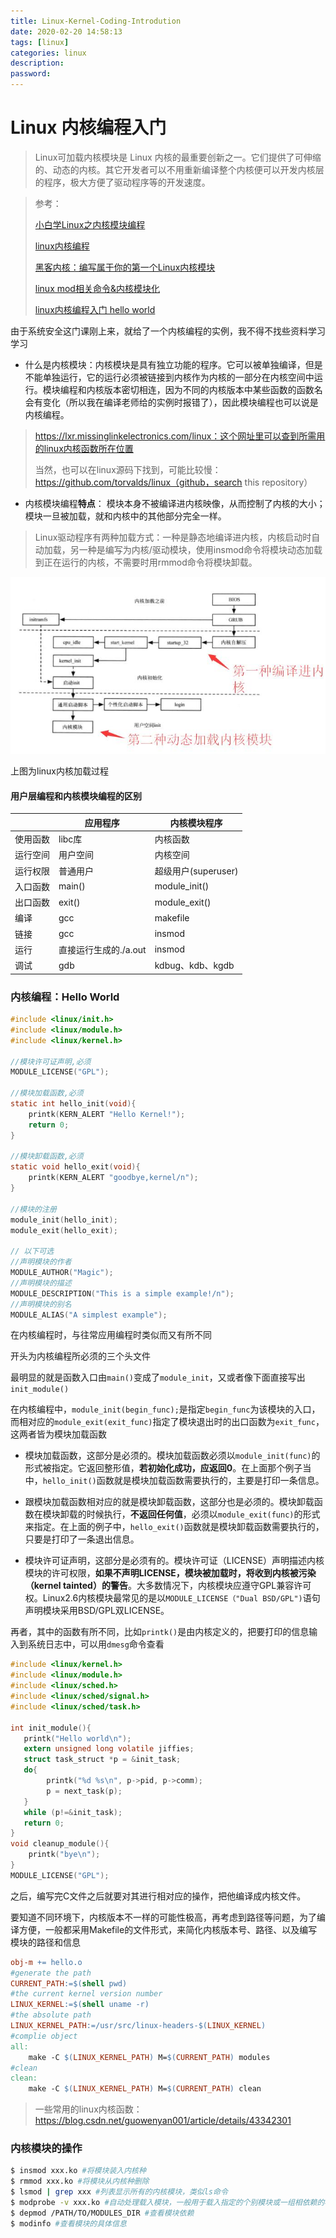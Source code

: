 ```yaml
---
title: Linux-Kernel-Coding-Introdution
date: 2020-02-20 14:58:13
tags: [linux]
categories: linux
description:
password:
---
```




















# Linux 内核编程入门



> Linux可加载内核模块是 Linux 内核的最重要创新之一。它们提供了可伸缩的、动态的内核。其它开发者可以不用重新编译整个内核便可以开发内核层的程序，极大方便了驱动程序等的开发速度。





> 参考：
>
> [小白学Linux之内核模块编程](https://blog.csdn.net/tigerjibo/article/details/6010997)
>
> [linux内核编程](https://blog.csdn.net/qq_15437667/article/details/69490325)
>
> [黑客内核：编写属于你的第一个Linux内核模块](https://linux.cn/article-3251-1.html)
>
> [linux mod相关命令&内核模块化](https://www.cnblogs.com/MYSQLZOUQI/p/5318809.html)
>
> [linux内核编程入门 hello world](https://www.cnblogs.com/bitor/p/9608725.html)
>
> 





由于系统安全这门课刚上来，就给了一个内核编程的实例，我不得不找些资料学习学习



* 什么是内核模块：内核模块是具有独立功能的程序。它可以被单独编译，但是不能单独运行，它的运行必须被链接到内核作为内核的一部分在内核空间中运行。模块编程和内核版本密切相连，因为不同的内核版本中某些函数的函数名会有变化（所以我在编译老师给的实例时报错了），因此模块编程也可以说是内核编程。



> https://lxr.missinglinkelectronics.com/linux：这个网址里可以查到所需用的linux内核函数所在位置
>
> 当然，也可以在linux源码下找到，可能比较慢：https://github.com/torvalds/linux（github，search this repository）
>
> 





* 内核模块编程**特点**： 模块本身不被编译进内核映像，从而控制了内核的大小；模块一旦被加载，就和内核中的其他部分完全一样。





> Linux驱动程序有两种加载方式：一种是静态地编译进内核，内核启动时自动加载，另一种是编写为内核/驱动模块，使用insmod命令将模块动态加载到正在运行的内核，不需要时用rmmod命令将模块卸载。

![](Linux-Kernel-Coding-Introdution/1.jpg)

上图为linux内核加载过程







#### 用户层编程和内核模块编程的区别



|          | 应用程序              | 内核模块程序        |
| -------- | --------------------- | ------------------- |
| 使用函数 | libc库                | 内核函数            |
| 运行空间 | 用户空间              | 内核空间            |
| 运行权限 | 普通用户              | 超级用户(superuser) |
| 入口函数 | main()                | module_init()       |
| 出口函数 | exit()                | module_exit()       |
| 编译     | gcc                   | makefile            |
| 链接     | gcc                   | insmod              |
| 运行     | 直接运行生成的./a.out | insmod              |
| 调试     | gdb                   | kdbug、kdb、kgdb    |





### 内核编程：Hello World



```c
#include <linux/init.h>
#include <linux/module.h>
#include <linux/kernel.h>

//模块许可证声明,必须
MODULE_LICENSE("GPL");

//模块加载函数,必须
static int hello_init(void){
    printk(KERN_ALERT "Hello Kernel!");
    return 0;
}

//模块卸载函数,必须
static void hello_exit(void){
	printk(KERN_ALERT "goodbye,kernel/n");
}

//模块的注册
module_init(hello_init);
module_exit(hello_exit);

// 以下可选
//声明模块的作者
MODULE_AUTHOR("Magic");
//声明模块的描述
MODULE_DESCRIPTION("This is a simple example!/n");
//声明模块的别名
MODULE_ALIAS("A simplest example");

```



在内核编程时，与往常应用编程时类似而又有所不同

开头为内核编程所必须的三个头文件

最明显的就是函数入口由`main()`变成了`module_init`，又或者像下面直接写出`init_module()`

在内核编程中，`module_init(begin_func);`是指定`begin_func`为该模块的入口，而相对应的`module_exit(exit_func)`指定了模块退出时的出口函数为`exit_func`，这两者皆为模块加载函数



* 模块加载函数，这部分是必须的。模块加载函数必须以`module_init(func)`的形式被指定。它返回整形值，**若初始化成功，应返回0**。在上面那个例子当中，`hello_init()`函数就是模块加载函数需要执行的，主要是打印一条信息。
* 跟模块加载函数相对应的就是模块卸载函数，这部分也是必须的。模块卸载函数在模块卸载的时候执行，**不返回任何值**，必须以`module_exit(func)`的形式来指定。在上面的例子中，`hello_exit()`函数就是模块卸载函数需要执行的，只要是打印了一条退出信息。



* 模块许可证声明，这部分是必须有的。模块许可证（LICENSE）声明描述内核模块的许可权限，**如果不声明LICENSE，模块被加载时，将收到内核被污染（kernel tainted）的警告**。大多数情况下，内核模块应遵守GPL兼容许可权。Linux2.6内核模块最常见的是以`MODULE_LICENSE（"Dual BSD/GPL")`语句声明模块采用BSD/GPL双LICENSE。

再者，其中的函数有所不同，比如`printk()`是由内核定义的，把要打印的信息输入到系统日志中，可以用`dmesg`命令查看



```c
#include <linux/kernel.h>
#include <linux/module.h>
#include <linux/sched.h>
#include <linux/sched/signal.h>
#include <linux/sched/task.h>

int init_module(){
   printk("Hello world\n");
   extern unsigned long volatile jiffies;
   struct task_struct *p = &init_task;
   do{
		printk("%d %s\n", p->pid, p->comm);
       	p = next_task(p);
   }
   while (p!=&init_task);
   return 0;
}
void cleanup_module(){
	printk("bye\n");
}
MODULE_LICENSE("GPL");
```



之后，编写完C文件之后就要对其进行相对应的操作，把他编译成内核文件。

要知道不同环境下，内核版本不一样的可能性极高，再考虑到路径等问题，为了编译方便，一般都采用Makefile的文件形式，来简化内核版本号、路径、以及编写模块的路径和信息

```makefile
obj-m += hello.o
#generate the path
CURRENT_PATH:=$(shell pwd)
#the current kernel version number
LINUX_KERNEL:=$(shell uname -r)
#the absolute path
LINUX_KERNEL_PATH:=/usr/src/linux-headers-$(LINUX_KERNEL)
#complie object
all:
    make -C $(LINUX_KERNEL_PATH) M=$(CURRENT_PATH) modules
#clean
clean:
    make -C $(LINUX_KERNEL_PATH) M=$(CURRENT_PATH) clean
```









> 一些常用的linux内核函数：https://blog.csdn.net/guowenyan001/article/details/43342301





### 内核模块的操作



```sh
$ insmod xxx.ko #将模块装入内核种
$ rmmod xxx.ko #将模块从内核种删除
$ lsmod | grep xxx #列表显示所有的内核模块，类似ls命令
$ modprobe -v xxx.ko #自动处理载入模块，一般用于载入指定的个别模块或一组相依赖的模块
$ depmod /PATH/TO/MODULES_DIR #查看模块依赖
$ modinfo #查看模块的具体信息
```












